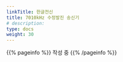 ```yaml
---
linkTitle: 한글전신
title: 7010kHz 수정발진 송신기
# description: 
type: docs
weight: 30
---
```


{{% pageinfo %}}
작성 중
{{% /pageinfo %}} 